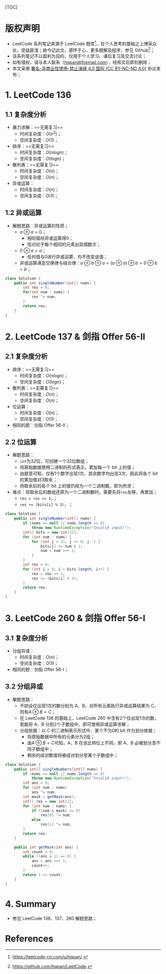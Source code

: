 [TOC]

# 版权声明

- LeetCode 系列笔记来源于 LeetCode 题库[^1]，在个人思考的基础之上博采众长，受益匪浅；故今记此文，感怀于心，更多题解及程序，参见 Github[^2]；
- 该系列笔记不以盈利为目的，仅用于个人学习、课后复习及交流讨论；
- 如有侵权，请与本人联系（hqpan@foxmail.com），经核实后即刻删除；
- 本文采用 [署名-非商业性使用-禁止演绎 4.0 国际 (CC BY-NC-ND 4.0)](https://creativecommons.org/licenses/by-nc-nd/4.0/deed.zh) 协议发布；

# 1. LeetCode 136

## 1.1 复杂度分析

- 暴力求解：==无需复习==
  - 时间复杂度：$O(n^2)$；
  - 空间复杂度：$O(1)$；
- 排序：==无需复习==
  - 时间复杂度：$O(nlogn)$；
  - 空间复杂度：$O(logn)$；
- 散列表：==无需复习==
  - 时间复杂度：$O(n)$；
  - 空间复杂度：$O(n)$；
- 异或运算：
  - 时间复杂度：$O(n)$；
  - 空间复杂度：$O(1)$；

## 1.2 异或运算

- 解题思路：异或运算的性质；
  - $a\oplus a=0$；
    - 相同值经异或运算得0；
    - 恰对应于每个相同的元素出现偶数次；
  - $0\oplus a=a$；
    - 任何值与0进行异或运算，均不改变该值；
  - 异或运算满足交换律与结合律：$a\oplus b\oplus a=(a\oplus a)\oplus b=0\oplus b =b$；

```java
class Solution {
    public int singleNumber(int[] nums) {
        int res = 0;
        for(int num : nums) {
            res ^= num; 
        }
        return res;
    }
}
```

# 2. LeetCode 137 & 剑指 Offer 56-II

## 2.1 复杂度分析

- 排序：==无需复习==
  - 时间复杂度：$O(nlogn)$；
  - 空间复杂度：$O(logn)$；
- 散列表：==无需复习==
  - 时间复杂度：$O(n)$；
  - 空间复杂度：$O(n)$；
- 位运算：
  - 时间复杂度：$O(n)$；
  - 空间复杂度：$O(1)$；
- 相同的题：剑指 Offer 56-II；

## 2.2 位运算

- 解题思路：
  - `int`为32位，可创建一个32位数组；
  - 将原始数据使用二进制的形式表示，累加每一个 bit 上的值；
  - 由题意可知，仅有1个数字出现1次，其余数字均出现3次，因此将各个 bit 的累加值对3取余；
  - 将取余后的各个 bit 上的值仍视为一个二进制数，即为所求；
- 难点：将取余后的数组还原为一个二进制数时，需要先将`res`左移，再累加；
  - `res = res << 1;`；
  - `res += (bits[i] % 3); `；

```java
class Solution {
    public int singleNumber(int[] nums) {
        if (nums == null || nums.length == 0)
            throw new RuntimeException("Invalid input!");
        int[] bits = new int[32];
        for (int num : nums) {
            for (int j = 31; j >= 0; j--) {
                bits[j] += num & 1;
                num = num >>> 1;
            }
        }
        int res = 0;
        for (int i = 0; i < bits.length; i++) {
            res = res << 1;
            res += (bits[i] % 3);            
        }
        return res;
    }
}
```

# 3. LeetCode 260 & 剑指 Offer 56-I

## 3.1 复杂度分析

- 分组异或：
  - 时间复杂度：$O(n)$；
  - 空间复杂度：$O(1)$；
- 相同的题：剑指 Offer 56-I；

## 3.2 分组异或

- 解题思路：
  - 不妨设仅出现1次的数分别为 A、B，对所有元素执行异或运算结果为 C，则有$A\oplus B=C$；
  - 在 LeetCode 136 的基础上，LeetCode 260 中含有2个仅出现1次的数，若能将 A、B 分到2个子数组中，即可使用异或运算求解；
  - 分组依据：以 C 的二进制表示形式中，某个不为0的 bit 作为划分依据；
    - 将原始数据中所有的元素分为2组；
    - 由$A\oplus B=C$可知，A、B 在该比特位上不同，即 A、B 必被划分至不同子数组中；
    - 剩余的成对数值将被成对划分至某个子数组中；

```java
class Solution {
    public int[] singleNumbers(int[] nums) {
        if (nums == null || nums.length == 0)
            throw new RuntimeException("Invalid input!");
        int ans = 0;
        for (int num : nums)
            ans ^= num;
        int mask = getMask(ans);
        int[] res = new int[2]; 
        for (int num : nums) {
            if ((num & mask) == 0)
                res[0] ^= num;
            else
                res[1] ^= num;
        }
        return res;
    }

    public int getMask(int ans) {
        int count = 0;
        while ((ans & 1) == 0) {
            ans = ans >>> 1;
            count++;
        }
        return 1 << count;
    }
}
```

# 4. Summary

- 参见 LeetCode 136、137、260 解题思路；

# References

[^1]: https://leetcode-cn.com/u/hqpan/.
[^2]: https://github.com/hqpan/LeetCode.